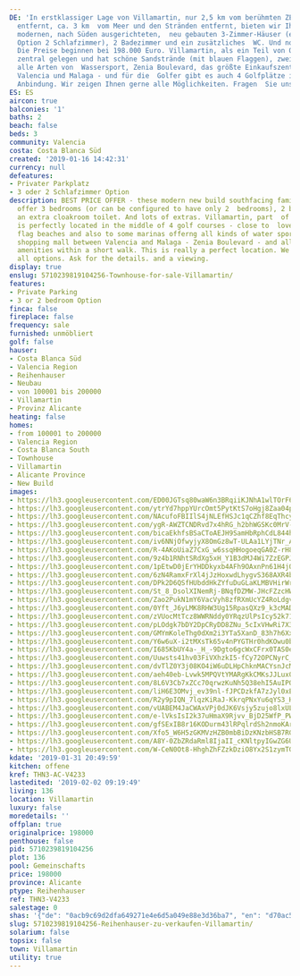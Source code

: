 ```yaml
---
DE: 'In erstklassiger Lage von Villamartin, nur 2,5 km vom berühmten ZENIA BOULEVARD
  entfernt, ca. 3 km  vom Meer und den Stränden entfernt, bieten wir Ihnen diese neuen,
  modernen, nach Süden ausgerichteten,  neu gebauten 3-Zimmer-Häuser (einige mit der
  Option 2 Schlafzimmer), 2 Badezimmer und ein zusätzliches  WC. Und noch viel mehr:
  Die Preise beginnen bei 198.000 Euro. Villamartin, als ein Teil von Orihuela Costa,  ist
  zentral gelegen und hat schöne Sandstrände (mit blauen Flaggen), zwei Jachthäfen,
  alle Arten von  Wassersport, Zenia Boulevard, das größte Einkaufszentrum zwischen
  Valencia und Malaga - und für die  Golfer gibt es auch 4 Golfplätze in direkter
  Anbindung. Wir zeigen Ihnen gerne alle Möglichkeiten. Fragen  Sie uns.'
ES: ES
aircon: true
balconies: '1'
baths: 2
beach: false
beds: 3
community: Valencia
costa: Costa Blanca Süd
created: '2019-01-16 14:42:31'
currency: null
defeatures:
- Privater Parkplatz
- 3 oder 2 Schlafzimmer Option
description: BEST PRICE OFFER - these modern new build southfacing family homes  (townhouses)
  offer 3 bedrooms (or can be configured to have only 2  bedrooms), 2 bathrooms and
  an extra cloakroom toilet. And lots of extras. Villamartin, part  of Orihuela Costa,
  is perfectly located in the middle of 4 golf courses - close to  lovely sandy blue
  flag beaches and also to some marinas offerng all kinds of water sports, the biggest
  shopping mall between Valencia and Malaga - Zenia Boulevard - and all needed local
  amenities within a short walk. This is really a perfect location. We can show you
  all options. Ask for the details. and a viewing.
display: true
enslug: 5710239819104256-Townhouse-for-sale-Villamartin/
features:
- Private Parking
- 3 or 2 bedroom Option
finca: false
fireplace: false
frequency: sale
furnished: unmöbliert
golf: false
hauser:
- Costa Blanca Süd
- Valencia Region
- Reihenhauser
- Neubau
- von 100001 bis 200000
- Villamartin
- Provinz Alicante
heating: false
homes:
- from 100001 to 200000
- Valencia Region
- Costa Blanca South
- Townhouse
- Villamartin
- Alicante Province
- New Build
images:
- https://lh3.googleusercontent.com/ED00JGTsq80waW6n3BRqiiKJNhA1wlTOrF60UyQV3gBYfu7zYb3zD1K88_Mk0Kyf4iSXpLeOPjMEyHZQCRkN=w640-rj-e30-l100
- https://lh3.googleusercontent.com/ytrYd7hppYUrcOmt5PytKtS7oHgj8Zaa04pi0T1egJxN69qN-jRGFiZUtYz2MNPKs6hbLVMMmzpc7289nTVoOw=w640-rj-e30-l100
- https://lh3.googleusercontent.com/NAcufoFBIIlS4jNLEfHSJc1qCZhf8EqThcyA9O6RssWt2DH83STkK1rSwsTAFSYps-LCSG41YfB2-tR-SXw=w640-rj-e30-l100
- https://lh3.googleusercontent.com/ygR-AWZTCNDRvd7x4hRG_h2bhWGSKc0MrV-VwKnj0YuVC7RA_Zr1e-i_MJA7D0TYFcc4Ov3FqDrQh8Hp-DA=w640-rj-e30-l100
- https://lh3.googleusercontent.com/bicaEkhfsBSaCToAEJH9SamHbRphCdL844hAETWB_yixUpGJ7O7-nhO7-TxRKdFOTJCqFDkTRrd9VtlL1Ynp=w640-rj-e30-l100
- https://lh3.googleusercontent.com/iv6NNjOfwyjyX8OmGz8wT-ULAa1LYjTNr_A8hQZl6NUAKKXS0L4ZoHyKZR2IExWGKBoOUZi0ZtVi3pXoR3Pq=w640-rj-e30-l100
- https://lh3.googleusercontent.com/R-4AKoUiaZ7CxG_w6ssqHHogoeqGA0Z-rH8WSoEP85sKgB6X1kpPgw5MB0aN0d-pS2n9Aw3H9VwJCzfmcw=w640-rj-e30-l100
- https://lh3.googleusercontent.com/9z4b1RNhtSRdXg5xH_Y1B3dMJ4Wi7ZzEGPJQvMptbDnkwoQingYnrbWlQbDD709fQ0pyuLKw_5OaPoZlEgI=w640-rj-e30-l100
- https://lh3.googleusercontent.com/1pEtwD0jErYHDDkyxb4AFh9OAxnPn61H4jO2_JcWviHJD98gddabhpDjYJ0Yfo4kWp34P-WzdsDeAtXeO1g=w640-rj-e30-l100
- https://lh3.googleusercontent.com/6zN4RamxFrXl4jJzHoxwdLhygvS368AXR4bYChwskiheCjjG0NVey_77fU8qc9JkQ3AY4KH5ACe1PrcI_EM=w640-rj-e30-l100
- https://lh3.googleusercontent.com/DPk2D6QSfHUbddHkZYfuDuGLaKLMBVHirWrJkny-bYBnYttVnQ1HT6N_tcPkLNd6hvGY2j0jRcBOITE2ZWj9iQ=w640-rj-e30-l100
- https://lh3.googleusercontent.com/St_8_DsolXINemRj-BNqfDZMW-JHcFZzcHWwj9rB7XVOjWEe1ubqf1Ho5LBqWtPV9HJptSo-j5r1Uehz5Ia2=w640-rj-e30-l100
- https://lh3.googleusercontent.com/Zao2PukN1mY6VacVyh8zfRXmUcYZ4RoLdgvawjHBZWyweNW5HQen7i3jHJzxJA85EibhrJyvPkLwe7WZeY_8Jw=w640-rj-e30-l100
- https://lh3.googleusercontent.com/0Yft_J6yLMK8RHW3Ug15RpasQXz9_k3cMADrLLCrVbwaktKHLLPuVTFLXvm6gmTZCmVTjhV-H2hDGtIGQ4dAXg=w640-rj-e30-l100
- https://lh3.googleusercontent.com/zVUocMtTcz8WWRNddy0YRqzUlPsIcy52k71HzHAFbBNJGryuR7GTgvkvfKVce70vTa-qA5xGnDz9JnaYWDJNIQ=w640-rj-e30-l100
- https://lh3.googleusercontent.com/pLOdgk7bDY2DpCRyDD8ZNu_5cIxVHwRi7X38ITIkhWk5IWuqgjcdDpRsDMbx8AwMWLuffdBrSkjewVIjB55n5g=w640-rj-e30-l100
- https://lh3.googleusercontent.com/GMYmKoleThg0dXm2i3YTa5XanD_83h7h6XxAENi1IV5ikJu3V2ixuZB0O9_uG1ztaYd46tLy_pkpTdu68RDD=w640-rj-e30-l100
- https://lh3.googleusercontent.com/Y6w6uX-i2tMXsTk65v4nPYGTHr0hdKOwu0bltygxQEG58mkmwoP1b3reQwMP2Jf0rmV4yNo4WEGyyIDWpgQ=w640-rj-e30-l100
- https://lh3.googleusercontent.com/I685KbUY4a-_H_-9Dgto6gcWxCFrx0TAS0eweAEuvBS_BAlIh4yItY31tkkHpiJy4NZ0Iwlz512PE10A9Ju-=w640-rj-e30-l100
- https://lh3.googleusercontent.com/Uuwsts41hv03FiVXhzkI5-fCy72OPCNyrC_KaAeI2tei_Jk5W6bpAAt8D_mEPBHJwuq-C2SWQR-TijAmJg_t=w640-rj-e30-l100
- https://lh3.googleusercontent.com/dvTlZ0Y3j08KO4iW6uDLHpChknMACYsnJcMkJEXIOKQw0LFBSTuRSvIRVxDzXhSSswq7h3FvOIy25i8c9FY=w640-rj-e30-l100
- https://lh3.googleusercontent.com/aeh40eb-Lvwk5MPQVtYMARgKkCMKsJJLux03N9hVfZOiezDoWCVWIvBRlTY8heLKVVWUHmNcSK5X09L1eLU=w640-rj-e30-l100
- https://lh3.googleusercontent.com/8L6V3Cb7xZCc70qrwzKuNh5Q38ehI5AuIPQ7P0ysgSeo0yePY_e-u8iwWexX4LQqqQ-mqNnqjqLnq462A8tbnw=w640-rj-e30-l100
- https://lh3.googleusercontent.com/liH6E3OMvj_ev39nl-fJPCDzkfA7zJyl0xEIqe5A0stFc18TD4hv528DXBoF7_cpCMTwY4rIK6PeH9BKTb6C=w640-rj-e30-l100
- https://lh3.googleusercontent.com/R2y9pIQN_7lqzKiRaJ-KkrqPNxYu6qYS3_HfLP8GoMyFjRJJPBwXp6VZI_uf874kcnGnAgEk1YwDMlo46pw=w640-rj-e30-l100
- https://lh3.googleusercontent.com/vUABEM4JaCWAxVPj0dJK6Vsjy5zujo8lxULOYT11SthhmOMFD3obNXeGVnTnQ7ezEpmPT7sQMMzXtldjY7mNhw=w640-rj-e30-l100
- https://lh3.googleusercontent.com/e-lVksIsI2k37uHmaX9Rjvv_BjD25WfP_PWQjJE8kz_TFQhnIJnKfX0FMMDJdp3T2KsP0kj81qBUd5NvemWn=w640-rj-e30-l100
- https://lh3.googleusercontent.com/gfSExIB8r16KODurm43lRPqlrdSh2nmoKArfaLtDBEoLbgdN3Vet1oOlK8pGw8K4vTPmtvlakjS6qHfyLZJg=w640-rj-e30-l100
- https://lh3.googleusercontent.com/Xfo5_W6H5zGKMVzHZB0mbBiDzKNzbHSB7RGOZNCyONoEoNFCINMsmleo4QXrqglKmgqHt4h7nwSVw_norLA=w640-rj-e30-l100
- https://lh3.googleusercontent.com/A8Y-0ZbZRdaRml8IjaII_cKNltpyIGwZG6UiLcJP0-rWgl6YOYvixHnKL_JKHejRMWARbGRd0ieHHaFk5hHwTQ=w640-rj-e30-l100
- https://lh3.googleusercontent.com/W-CeN0Ot8-HhghZhFZzkDziO8Yx2S1zymTG9TnoE9k8aK9LA_kt7_9-pfv7Ze4m7UEa1kMrLbbk2DNPysi4=w640-rj-e30-l100
kdate: '2019-01-31 20:49:59'
kitchen: offene
kref: THN3-AC-V4233
lastedited: '2019-02-02 09:19:49'
living: 136
location: Villamartin
luxury: false
moredetails: ''
offplan: true
originalprice: 198000
penthouse: false
pid: 5710239819104256
plot: 136
pool: Gemeinschafts
price: 198000
province: Alicante
ptype: Reihenhauser
ref: THN3-V4233
salestage: 0
shas: '{"de": "0acb9c69d2dfa649271e4e6d5a049e88e3d36ba7", "en": "d70ac5cc016a54a0d43cc903e1bd8bb75e93e371"}'
slug: 5710239819104256-Reihenhauser-zu-verkaufen-Villamartin/
solarium: false
topsix: false
town: Villamartin
utility: true
---
```

